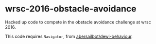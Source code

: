 wrsc-2016-obstacle-avoidance
============================

Hacked up code to compete in the obstacle avoidance challenge at wrsc 2016.

This code requires `Navigator`, from
[abersailbot/dewi-behaviour](https://github.com/abersailbot/dewi-behaviour).
